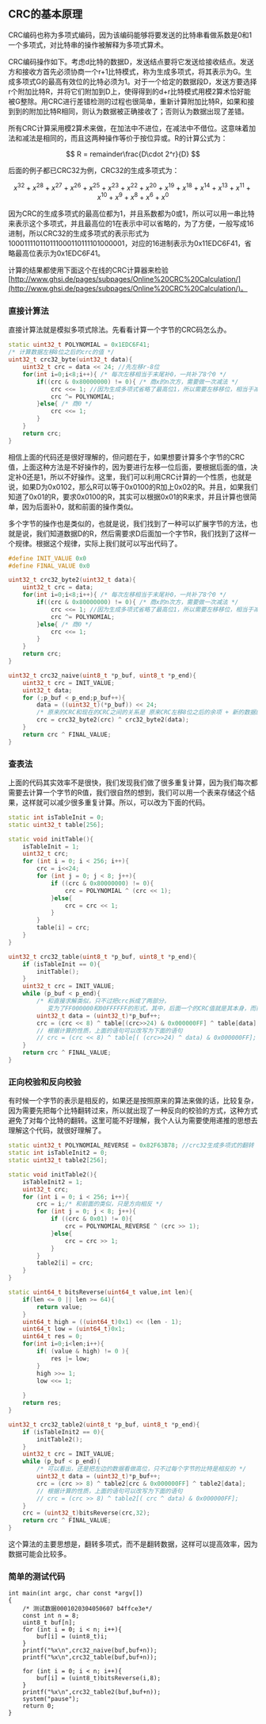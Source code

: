 ## CRC的基本原理

CRC编码也称为多项式编码，因为该编码能够将要发送的比特串看做系数是0和1一个多项式，对比特串的操作被解释为多项式算术。

CRC编码操作如下。考虑d比特的数据D，发送结点要将它发送给接收结点。发送方和接收方首先必须协商一个r+1比特模式，称为生成多项式，将其表示为G。生成多项式G的最高有效位的比特必须为1。对于一个给定的数据段D，发送方要选择r个附加比特R，并将它们附加到D上，使得得到的d+r比特模式用模2算术恰好能被G整除。用CRC进行差错检测的过程也很简单，重新计算附加比特R，如果和接到到的附加比特R相同，则认为数据被正确接收了；否则认为数据出现了差错。

所有CRC计算采用模2算术来做，在加法中不进位，在减法中不借位。这意味着加法和减法是相同的，而且这两种操作等价于按位异或。R的计算公式为：

$$
R = remainder\frac{D\cdot 2^r}{D}
$$

后面的例子都已CRC32为例，CRC32的生成多项式为：

$$
x^{32}+ x^{28}+ x^{27}+ x^{26}+ x^{25}+ x^{23}+ x^{22}+ x^{20}+ x^{19}+ x^{18}+ x^{14}+ x^{13}+ x^{11}+ x^{10}+ x^9+ x^8+ x^6+ x^0
$$

因为CRC的生成多项式的最高位都为1，并且系数都为0或1，所以可以用一串比特来表示这个多项式，并且最高位的1在表示中可以省略的，为了方便，一般写成16进制，所以CRC32的生成多项式的表示形式为100011110110111000110111101000001，对应的16进制表示为0x11EDC6F41，省略最高位表示为0x1EDC6F41。

计算的结果都使用下面这个在线的CRC计算器来检验
[http://www.ghsi.de/pages/subpages/Online%20CRC%20Calculation/](http://www.ghsi.de/pages/subpages/Online%20CRC%20Calculation/)。

### 直接计算法

直接计算法就是模拟多项式除法。先看看计算一个字节的CRC码怎么办。

```cpp
static uint32_t POLYNOMIAL = 0x1EDC6F41;
/* 计算数据左移8位之后的crc的值 */
uint32_t crc32_byte(uint32_t data){
    uint32_t crc = data << 24; //先左移r-8位
    for(int i=0;i<8;i++){ /* 每次左移相当于末尾补0，一共补了8个0 */
        if((crc & 0x80000000) != 0){ /* 商x的n次方，需要做一次减法 */
            crc <<= 1; //因为生成多项式省略了最高位1，所以需要左移移位，相当于减去了最高位
            crc ^= POLYNOMIAL;
        }else{ /* 商0 */
            crc <<= 1;
        }
    }
    return crc;
}
```

相信上面的代码还是很好理解的，但问题在于，如果想要计算多个字节的CRC值，上面这种方法是不好操作的，因为要进行左移一位后面，要根据后面的值，决定补0还是1，所以不好操作。这里，我们可以利用CRC计算的一个性质，也就是说，如果D为0x0102，那么R可以等于0x0100的R加上0x02的R。并且，如果我们知道了0x01的R，要求0x0100的R，其实可以根据0x01的R来求，并且计算也很简单，因为后面补0，就和前面的操作类似。

多个字节的操作也是类似的，也就是说，我们找到了一种可以扩展字节的方法，也就是说，我们知道数据D的R，然后需要求D后面加一个字节R，我们找到了这样一个规律。根据这个规律，实际上我们就可以写出代码了。

```cpp
#define INIT_VALUE 0x0
#define FINAL_VALUE 0x0

uint32_t crc32_byte2(uint32_t data){
    uint32_t crc = data;
    for(int i=0;i<8;i++){ /* 每次左移相当于末尾补0，一共补了8个0 */
        if((crc & 0x80000000) != 0){ /* 商x的n次方，需要做一次减法 */
            crc <<= 1; //因为生成多项式省略了最高位1，所以需要左移移位，相当于减去了最高位
            crc ^= POLYNOMIAL;
        }else{ /* 商0 */
            crc <<= 1;
        }
    }
    return crc;
}

uint32_t crc32_naive(uint8_t *p_buf, uint8_t *p_end){
    uint32_t crc = INIT_VALUE;
    uint32_t data;
    for (;p_buf < p_end;p_buf++){
        data = ((uint32_t)(*p_buf)) << 24;
        /* 原来的CRC和现在的CRC之间的关系是 原来CRC左移8位之后的余项 + 新的数据的CRC */
        crc = crc32_byte2(crc) ^ crc32_byte2(data);
    }
    return crc ^ FINAL_VALUE;
}
```

### 查表法

上面的代码其实效率不是很快，我们发现我们做了很多重复计算，因为我们每次都需要去计算一个字节的R值，我们很自然的想到，我们可以用一个表来存储这个结果，这样就可以减少很多重复计算。所以，可以改为下面的代码。

```cpp
static int isTableInit = 0;
static uint32_t table[256];

static void initTable(){
    isTableInit = 1;
    uint32_t crc;
    for (int i = 0; i < 256; i++){
        crc = i<<24;
        for (int j = 0; j < 8; j++){
            if ((crc & 0x80000000) != 0){
                crc = POLYNOMIAL ^ (crc << 1);
            }else{
                crc = crc << 1;
            }
        }
        table[i] = crc;
    }
}

uint32_t crc32_table(uint8_t *p_buf, uint8_t *p_end){
    if (isTableInit == 0){
        initTable();
    }
    uint32_t crc = INIT_VALUE;
    while (p_buf < p_end){
        /* 和直接求解类似，只不过把crc拆成了两部分，
           变为了FF000000和00FFFFFF的形式，其中，后面一个的CRC值就是其本身，而前面的值可以查表得到 */
        uint32_t data = (uint32_t)*p_buf++;
        crc = (crc << 8) ^ table[(crc>>24) & 0x000000FF] ^ table[data];
        // 根据计算的性质，上面的语句可以改写为下面的语句
        // crc = (crc << 8) ^ table[( (crc>>24) ^ data) & 0x000000FF];
    }
    return crc ^ FINAL_VALUE;
}
```

### 正向校验和反向校验

有时候一个字节的表示是相反的，如果还是按照原来的算法来做的话，比较复杂，因为需要先把每个比特翻转过来，所以就出现了一种反向的校验的方式，这种方式避免了对每个比特的翻转。这里可能不好理解，我个人认为需要使用递推的思想去理解这个代码，就很好理解了。

```cpp
static uint32_t POLYNOMIAL_REVERSE = 0x82F63B78; //crc32生成多项式的翻转
static int isTableInit2 = 0;
static uint32_t table2[256];

static void initTable2(){
    isTableInit2 = 1;
    uint32_t crc;
    for (int i = 0; i < 256; i++){
        crc = i;/* 和前面的类似，只是方向相反 */ 
        for (int j = 0; j < 8; j++){
            if ((crc & 0x01) != 0){
                crc = POLYNOMIAL_REVERSE ^ (crc >> 1);
            }else{
                crc = crc >> 1;
            }
        }
        table2[i] = crc;
    }
}

static uint64_t bitsReverse(uint64_t value,int len){
    if(len <= 0 || len >= 64){
        return value;
    }
    uint64_t high = ((uint64_t)0x1) << (len - 1);
    uint64_t low = (uint64_t)0x1;
    uint64_t res = 0;
    for(int i=0;i<len;i++){
        if( (value & high) != 0 ){
            res |= low;
        }
        high >>= 1;
        low <<= 1;
         
    } 
    return res;
}

uint32_t crc32_table2(uint8_t *p_buf, uint8_t *p_end){
    if (isTableInit2 == 0){
        initTable2();
    }
    uint32_t crc = INIT_VALUE;
    while (p_buf < p_end){
        /* 可以看出，还是把左边的数据看做高位，只不过每个字节的比特是相反的 */
        uint32_t data = (uint32_t)*p_buf++;
        crc = (crc >> 8) ^ table2[crc & 0x000000FF] ^ table2[data];
        // 根据计算的性质，上面的语句可以改写为下面的语句
        // crc = (crc >> 8) ^ table2[( crc ^ data) & 0x000000FF];
    }
    crc = (uint32_t)bitsReverse(crc,32);
    return crc ^ FINAL_VALUE;
}
```
这个算法的主要思想是，翻转多项式，而不是翻转数据，这样可以提高效率，因为数据可能会比较多。

### 简单的测试代码

```
int main(int argc, char const *argv[])
{
    /* 测试数据0001020304050607 b4ffce3e*/
    const int n = 8;
    uint8_t buf[n];
    for (int i = 0; i < n; i++){
        buf[i] = (uint8_t)i;
    }
    printf("%x\n",crc32_naive(buf,buf+n));
    printf("%x\n",crc32_table(buf,buf+n));

    for (int i = 0; i < n; i++){
        buf[i] = (uint8_t)bitsReverse(i,8);
    }    
    printf("%x\n",crc32_table2(buf,buf+n));
    system("pause");
    return 0;
}
```
